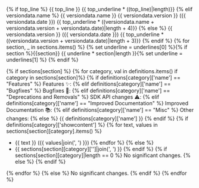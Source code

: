 {% if top_line %}
{{ top_line }}
{{ top_underline * ((top_line)|length)}}
{% elif versiondata.name %}
{{ versiondata.name }} {{ versiondata.version }} ({{ versiondata.date }})
{{ top_underline * ((versiondata.name + versiondata.version + versiondata.date)|length + 4)}}
{% else %}
{{ versiondata.version }} ({{ versiondata.date }})
{{ top_underline * ((versiondata.version + versiondata.date)|length + 3)}}
{% endif %}
{% for section, _ in sections.items() %}
{% set underline = underlines[0] %}{% if section %}{{section}}
{{ underline * section|length }}{% set underline = underlines[1] %}
{% endif %}

{% if sections[section] %}
{% for category, val in definitions.items() if category in sections[section]%}
{% if definitions[category]['name'] == "Features" %}
Features ✨:
{% elif definitions[category]['name'] == "Bugfixes" %}
Bugfixes 🐛:
{% elif definitions[category]['name'] == "Deprecations and Removals" %}
SDK API changes ⚠️:
{% elif definitions[category]['name'] == "Improved Documentation" %}
Improved Documentation 📚:
{% elif definitions[category]['name'] == "Misc" %}
Other changes:
{% else %}
{{ definitions[category]['name'] }}
{% endif %}
{% if definitions[category]['showcontent'] %}
{% for text, values in sections[section][category].items() %}
 - {{ text }} ({{ values|join(', ') }})
{% endfor %}
{% else %}
 - {{ sections[section][category]['']|join(', ') }}
{% endif %}
{% if sections[section][category]|length == 0 %}
No significant changes.
{% else %}
{% endif %}

{% endfor %}
{% else %}
No significant changes.
{% endif %}
{% endfor %}
